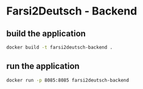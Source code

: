 # Farsi2Deutsch - Backend

## build the application

```bash
docker build -t farsi2deutsch-backend .
```

## run the application

```bash
docker run -p 8085:8085 farsi2deutsch-backend
```
